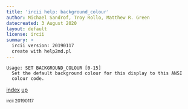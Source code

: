 ```yaml
---
title: 'ircii help: background_colour'
author: Michael Sandrof, Troy Rollo, Matthew R. Green
datecreated: 3 August 2020
layout: default
license: ircii
summary: >
  ircii version: 20190117
  create with help2md.pl
---
```

```
Usage: SET BACKGROUND_COLOUR [0-15]
  Set the default background colour for this display to this ANSI
  colour code.
```

[index](index.html)
[up](..)

<small> ircii 20190117 </small>
